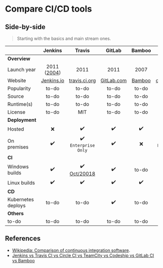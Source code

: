 # Compare CI/CD tools

## Side-by-side

> Starting with the basics and main stream ones.

| | Jenkins | Travis | GitLab | Bamboo | Circle CI |
| --- | :---: | :---: | :---: | :---: | :---: |
| **Overview** |
| Launch year | 2011<br/>([2004](https://en.wikipedia.org/wiki/Jenkins_(software))) | 2011 | 2011 | 2007 | 2016 |
| Website | [Jenkins.io](https://jenkins.io/) | [travis.ci.org](https://travis-ci.org/) | [GitLab.com](https://about.gitlab.com/) | [Bamboo](https://www.atlassian.com/software/bamboo) | [circleci.com](https://circleci.com/)
| Popularity | to-do | to-do | to-do | to-do |
| Source | to-do | to-do | to-do | to-do | to-do |
| Runtime(s) | to-do | to-do | to-do | to-do | to-do |
| License | to-do | MIT | to-do | to-do | to-do |
| **Deployment** |
| Hosted | :x: | :heavy_check_mark: | :heavy_check_mark: | :heavy_check_mark: | :heavy_check_mark: |
| On premises | :heavy_check_mark: | :heavy_check_mark:<br/>`Enterprise Only` | :heavy_check_mark: | :x: | :heavy_check_mark:<br/>`Enterprise Only` |
| **CI** |
| Windows builds | :heavy_check_mark: | :heavy_check_mark:<br/>[Oct/20018](https://blog.travis-ci.com/2018-10-11-windows-early-release) | :heavy_check_mark: | to-do | to-do |
| Linux builds | :heavy_check_mark: | :heavy_check_mark: | :heavy_check_mark: | :heavy_check_mark: | to-do |
| **CD** |
| Kubernetes deploys | to-do | to-do | :heavy_check_mark: | to-do | to-do |
| **Others** |
| to-do | to-do | to-do | to-do | to-do | to-do |

## References

* [Wikipedia: Comparison of continuous integration software](https://en.wikipedia.org/wiki/Comparison_of_continuous_integration_software).
* [Jenkins vs Travis CI vs Circle CI vs TeamCity vs Codeship vs GitLab CI vs Bamboo
](https://blog.takipi.com/jenkins-vs-travis-ci-vs-circle-ci-vs-teamcity-vs-codeship-vs-gitlab-ci-vs-bamboo/)
